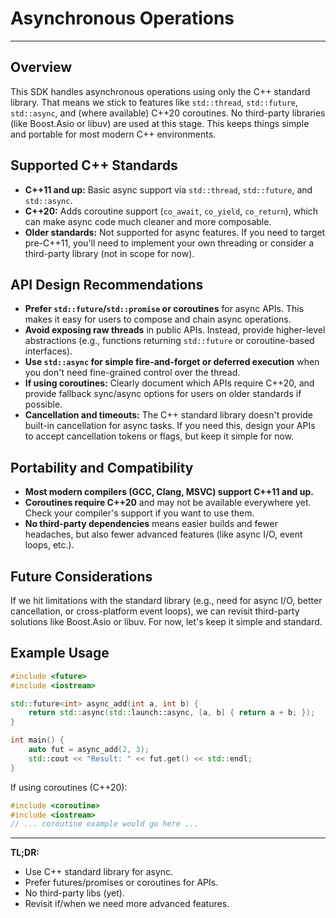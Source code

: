 # Asynchronous Operations

---

## Overview

This SDK handles asynchronous operations using only the C++ standard library. That means we stick to features like `std::thread`, `std::future`, `std::async`, and (where available) C++20 coroutines. No third-party libraries (like Boost.Asio or libuv) are used at this stage. This keeps things simple and portable for most modern C++ environments.

## Supported C++ Standards

- **C++11 and up:** Basic async support via `std::thread`, `std::future`, and `std::async`.
- **C++20:** Adds coroutine support (`co_await`, `co_yield`, `co_return`), which can make async code much cleaner and more composable.
- **Older standards:** Not supported for async features. If you need to target pre-C++11, you'll need to implement your own threading or consider a third-party library (not in scope for now).

## API Design Recommendations

- **Prefer `std::future`/`std::promise` or coroutines** for async APIs. This makes it easy for users to compose and chain async operations.
- **Avoid exposing raw threads** in public APIs. Instead, provide higher-level abstractions (e.g., functions returning `std::future` or coroutine-based interfaces).
- **Use `std::async` for simple fire-and-forget or deferred execution** when you don't need fine-grained control over the thread.
- **If using coroutines:** Clearly document which APIs require C++20, and provide fallback sync/async options for users on older standards if possible.
- **Cancellation and timeouts:** The C++ standard library doesn't provide built-in cancellation for async tasks. If you need this, design your APIs to accept cancellation tokens or flags, but keep it simple for now.

## Portability and Compatibility

- **Most modern compilers (GCC, Clang, MSVC) support C++11 and up.**
- **Coroutines require C++20** and may not be available everywhere yet. Check your compiler's support if you want to use them.
- **No third-party dependencies** means easier builds and fewer headaches, but also fewer advanced features (like async I/O, event loops, etc.).

## Future Considerations

If we hit limitations with the standard library (e.g., need for async I/O, better cancellation, or cross-platform event loops), we can revisit third-party solutions like Boost.Asio or libuv. For now, let's keep it simple and standard.

## Example Usage

```cpp
#include <future>
#include <iostream>

std::future<int> async_add(int a, int b) {
    return std::async(std::launch::async, [a, b] { return a + b; });
}

int main() {
    auto fut = async_add(2, 3);
    std::cout << "Result: " << fut.get() << std::endl;
}
```

If using coroutines (C++20):

```cpp
#include <coroutine>
#include <iostream>
// ... coroutine example would go here ...
```

---

**TL;DR:**
- Use C++ standard library for async.
- Prefer futures/promises or coroutines for APIs.
- No third-party libs (yet).
- Revisit if/when we need more advanced features. 